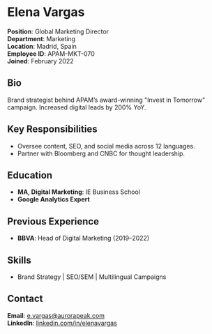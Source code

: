 # Elena Vargas  
**Position**: Global Marketing Director  
**Department**: Marketing  
**Location**: Madrid, Spain  
**Employee ID**: APAM-MKT-070  
**Joined**: February 2022  

## Bio  
Brand strategist behind APAM’s award-winning "Invest in Tomorrow" campaign. Increased digital leads by 200% YoY.  

## Key Responsibilities  
- Oversee content, SEO, and social media across 12 languages.  
- Partner with Bloomberg and CNBC for thought leadership.  

## Education  
- **MA, Digital Marketing**: IE Business School  
- **Google Analytics Expert**  

## Previous Experience  
- **BBVA**: Head of Digital Marketing (2019–2022)  

## Skills  
- Brand Strategy | SEO/SEM | Multilingual Campaigns  

## Contact  
**Email**: [e.vargas@aurorapeak.com](mailto:e.vargas@aurorapeak.com)  
**LinkedIn**: [linkedin.com/in/elenavargas](https://linkedin.com/in/elenavargas)  